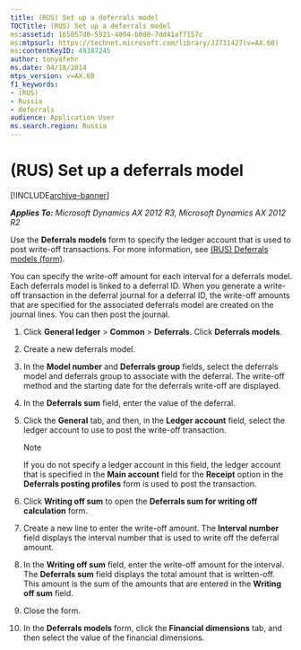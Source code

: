 ```yaml
---
title: (RUS) Set up a deferrals model
TOCTitle: (RUS) Set up a deferrals model
ms:assetid: 165057d0-5921-4004-b0d0-7dd41af7157c
ms:mtpsurl: https://technet.microsoft.com/library/JJ711427(v=AX.60)
ms:contentKeyID: 49387245
author: tonyafehr
ms.date: 04/18/2014
mtps_version: v=AX.60
f1_keywords:
- (RUS)
- Russia
- deferrals
audience: Application User
ms.search.region: Russia
---
```


# (RUS) Set up a deferrals model 


[!INCLUDE[archive-banner](includes/archive-banner.md)]


_**Applies To:** Microsoft Dynamics AX 2012 R3, Microsoft Dynamics AX 2012 R2_

Use the **Deferrals models** form to specify the ledger account that is used to post write-off transactions. For more information, see [(RUS) Deferrals models (form)](https://technet.microsoft.com/library/jj678655\(v=ax.60\)).

You can specify the write-off amount for each interval for a deferrals model. Each deferrals model is linked to a deferral ID. When you generate a write-off transaction in the deferral journal for a deferral ID, the write-off amounts that are specified for the associated deferrals model are created on the journal lines. You can then post the journal.

1.  Click **General ledger** \> **Common** \> **Deferrals**. Click **Deferrals models**.

2.  Create a new deferrals model.

3.  In the **Model number** and **Deferrals group** fields, select the deferrals model and deferrals group to associate with the deferral. The write-off method and the starting date for the deferrals write-off are displayed.

4.  In the **Deferrals sum** field, enter the value of the deferral.

5.  Click the **General** tab, and then, in the **Ledger account** field, select the ledger account to use to post the write-off transaction.
    

    > [!NOTE]
    > <P>If you do not specify a ledger account in this field, the ledger account that is specified in the <STRONG>Main account</STRONG> field for the <STRONG>Receipt</STRONG> option in the <STRONG>Deferrals posting profiles</STRONG> form is used to post the transaction.</P>



6.  Click **Writing off sum** to open the **Deferrals sum for writing off calculation** form.

7.  Create a new line to enter the write-off amount. The **Interval number** field displays the interval number that is used to write off the deferral amount.

8.  In the **Writing off sum** field, enter the write-off amount for the interval. The **Deferrals sum** field displays the total amount that is written-off. This amount is the sum of the amounts that are entered in the **Writing off sum** field.

9.  Close the form.

10. In the **Deferrals models** form, click the **Financial dimensions** tab, and then select the value of the financial dimensions.

  


